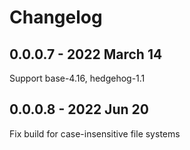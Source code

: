 # Changelog

## 0.0.0.7 - 2022 March 14

Support base-4.16, hedgehog-1.1

## 0.0.0.8 - 2022 Jun 20

Fix build for case-insensitive file systems
